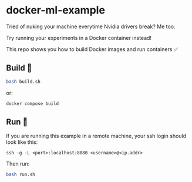 # docker-ml-example
Tried of nuking your machine everytime Nvidia drivers break? Me too. 

Try running your experiments in a Docker container instead!

This repo shows you how to build Docker images and run containers ✅

## Build 🔨

```bash
bash build.sh
```
or:
```bash
docker compose build
```

## Run 🚀

If you are running this example in a remote machine, 
your ssh login should look like this:

`ssh -g -L <port>:localhost:8080 <username>@<ip.addr>`

Then run:

```bash
bash run.sh
```
